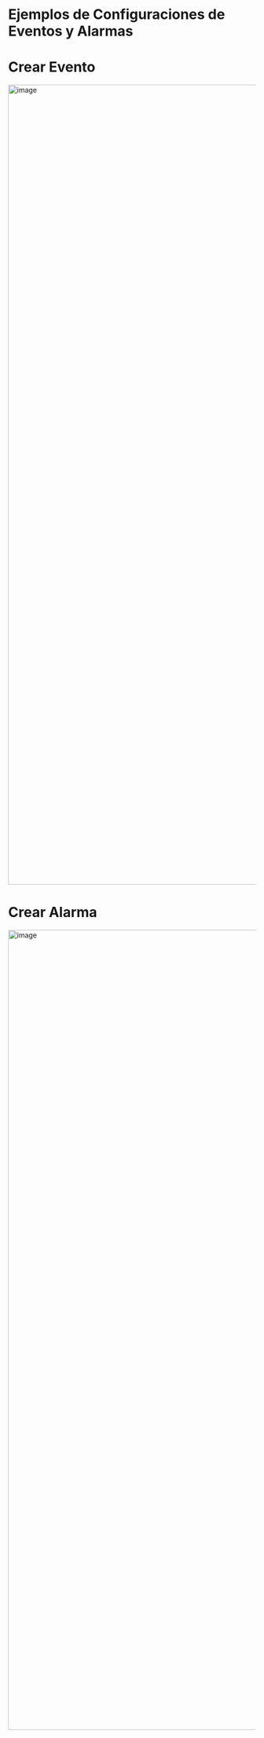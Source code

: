 # Ejemplos de Configuraciones de Eventos y Alarmas



Crear Evento
=

<img width="1626" alt="image" src="https://github.com/user-attachments/assets/9938873e-9c59-47e2-859d-27d1406ade35">


Crear Alarma
=

<img width="1626" alt="image" src="https://github.com/user-attachments/assets/d49f84eb-b79f-461e-b15a-23e6e9513653">
